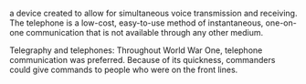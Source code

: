 a device created to allow for simultaneous voice transmission and receiving. The telephone is a low-cost, easy-to-use method of instantaneous, one-on-one communication that is not available through any other medium.

Telegraphy and telephones: Throughout World War One, telephone communication was preferred. Because of its quickness, commanders could give commands to people who were on the front lines.